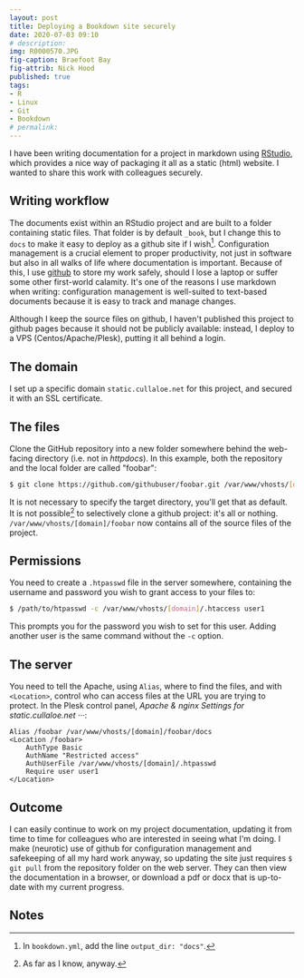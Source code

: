 ```yaml
---
layout: post
title: Deploying a Bookdown site securely
date: 2020-07-03 09:10
# description: 
img: R0000570.JPG
fig-caption: Braefoot Bay
fig-attrib: Nick Hood
published: true
tags:
- R
- Linux
- Git
- Bookdown
# permalink:
---
```

I have been writing documentation for a project in markdown using [RStudio](https://rstudio.com/), which provides a nice way of packaging it all as a static (html) website. I wanted to share this work with colleagues securely.

## Writing workflow
The documents exist within an RStudio project and are built to a folder containing static files. That folder is by default `_book`,  but I change this to `docs` to make it easy to deploy as a github site if I wish[^how]. Configuration management is a crucial element to proper productivity, not just in software but also in all walks of life where documentation is important. Because of this, I use [github](https://github.com/) to store my work safely, should I lose a laptop or suffer some other first-world calamity. It's one of the reasons I use markdown when writing: configuration management is well-suited to text-based documents because it is easy to track and manage changes.

Although I keep the source files on github, I haven't published this project to github pages because it should not be publicly available: instead, I deploy to a VPS (Centos/Apache/Plesk), putting it all behind a login.

[^how]: In `bookdown.yml`, add the line `output_dir: "docs"`.

## The domain
I set up a specific domain `static.cullaloe.net` for this project, and secured it with an SSL certificate. 

## The files
Clone the GitHub repository into a new folder somewhere behind the web-facing directory (i.e. not in *httpdocs*). In this example, both the repository and the local folder are called "foobar":

```sh
$ git clone https://github.com/githubuser/foobar.git /var/www/vhosts/[domain]
```

It is not necessary to specify the target directory, you'll get that as default. It is not possible[^afaik] to selectively clone a github project: it's all or nothing. `/var/www/vhosts/[domain]/foobar` now contains all of the source files of the project.

[^afaik]: As far as I know, anyway.

## Permissions
You need to create a `.htpasswd` file in the server somewhere, containing the username and password you wish to grant access to your files to:

```bash
$ /path/to/htpasswd -c /var/www/vhosts/[domain]/.htaccess user1
```
This prompts you for the password you wish to set for this user. Adding another user is the same command without the `-c` option.

## The server
You need to tell the Apache, using `Alias`, where to find the files, and with `<Location>`, control who can access files at the URL you are trying to protect. In the Plesk control panel, *Apache & nginx Settings for static.cullaloe.net ···*:

```
Alias /foobar /var/www/vhosts/[domain]/foobar/docs
<Location /foobar>
	AuthType Basic
	AuthName "Restricted access"
	AuthUserFile /var/www/vhosts/[domain]/.htpasswd
	Require user user1
</Location>
```

## Outcome
I can easily continue to work on my project documentation, updating it from time to time for colleagues who are interested in seeing what I'm doing. I make (neurotic) use of github for configuration management and safekeeping of all my hard work anyway, so updating the site just requires ```$ git pull``` from the repository folder on the web server. They can then view the documentation in a browser, or download a pdf or docx that is up-to-date with my current progress.

## Notes